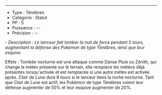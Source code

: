 
---
- Type : Ténèbres
- Catégorie : Statut
- PP : 5
- Puissance : --
- Précision : --

*- Description :*
*Le lanceur fait tomber la nuit de force pendant 5 tours, augmentant la défense des Pokémon de type Ténèbres, ainsi que leur esquive*

Effets :
Tombée nocturne est une attaque comme Danse Pluie ou Zénith, qui change la météo présente sur le terrain, elle remplace les météos déjà présentes lorsqu'activée et est remplacée si une autre météo est activée après. *Clair de Lune* dure 8 tours si le lanceur tiens la roche nocturne. Tant que *Clair de Lune* est actif, les Pokémon de type Ténèbres voient leur défense augmenter de 50% et leur esquive augmenter de 20%.